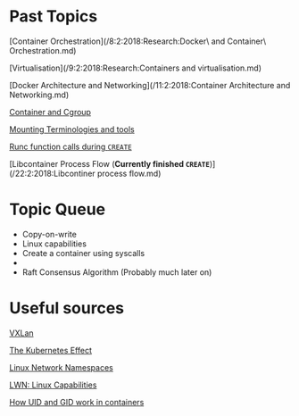 # Past Topics
[Container Orchestration](/8:2:2018:Research:Docker\ and Container\ Orchestration.md)

[Virtualisation](/9:2:2018:Research:Containers and virtualisation.md)

[Docker Architecture and Networking](/11:2:2018:Container Architecture and Networking.md)

[Container and Cgroup](/12:2:2018:LXC.md)

[Mounting Terminologies and tools](/13:2:2018:UsingLibcontainer.md)

[Runc function calls during `CREATE`](19:2:2018:Libcontainer.md)

[Libcontainer Process Flow (**Currently finished `CREATE`**)](/22:2:2018:Libcontiner process flow.md)

# Topic Queue
- Copy-on-write
- Linux capabilities
- Create a container using syscalls
-
- Raft Consensus Algorithm (Probably much later on)



# Useful sources

[VXLan](https://blogs.vmware.com/vsphere/2013/04/vxlan-series-different-components-part-1.html)

[The Kubernetes Effect](https://news.ycombinator.com/item?id=16331757)

[Linux Network Namespaces](https://blog.scottlowe.org/2013/09/04/introducing-linux-network-namespaces/)

[LWN: Linux Capabilities](https://lwn.net/Articles/486306/)

[How UID and GID work in containers](https://medium.com/@mccode/understanding-how-uid-and-gid-work-in-docker-containers-c37a01d01cf)
